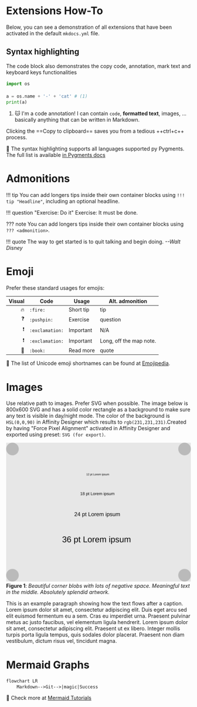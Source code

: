 # Extensions How-To

Below, you can see a demonstration of all extensions that have been activated in the default `mkdocs.yml` file.

## Syntax highlighting

The code block also demonstrates the copy code, annotation, mark text and keyboard keys functionalities

```python
import os

a = os.name + '-' + 'cat' # (1)
print(a)
```

1.  :cat: I'm a code annotation! I can contain `code`, __formatted
    text__, images, ... basically anything that can be written in Markdown.

Clicking the ==Copy to clipboard== saves you from a tedious ++ctrl+c++ process.

:book: The syntax highlighting supports all languages supported py Pygments. The full list is available [in Pygments docs](https://pygments.org/languages/)

# Admonitions

!!! tip
    You can add longers tips inside their own container blocks using `!!! tip "Headline"`, including an optional headline.

!!! question "Exercise: Do it"
    Exercise: It must be done.

??? note
    You can add longers tips inside their own container blocks using `??? <admonition>`.

!!! quote
    The way to get started is to quit talking and begin doing. *--Walt Disney*

# Emoji

Prefer these standard usages for emojis:

| Visual        | Code            | Usage         | Alt. admonition         |
|--------------:|-----------------|---------------| ----------------------- |
| :fire:        | `:fire:`        | Short tip     | tip                     |
| :question:    | `:pushpin:`     | Exercise      | question                |
| :exclamation: | `:exclamation:` | Important     | N/A                     |
| :exclamation: | `:exclamation:` | Important     | Long, off the map note. |
| :book:        | `:book:`        | Read more     | quote                   |

 :book: The list of Unicode emoji shortnames can be found at [Emojipedia](https://emojipedia.org/twitter/). 

# Images

Use relative path to images. Prefer SVG when possible. The image below is 800x600 SVG and has a solid color rectangle as a background to make sure any text is visible in day/night mode. The color of the background is `HSL(0,0,90)` in Affinity Designer which results to `rgb(231,231,231)`.Created by having "Force Pixel Alignment" activated in Affinity Designer and exported using preset: `SVG (for export)`.

![Image title](./images/test_image.svg)
**Figure 1**: *Beautiful corner blobs with lots of negative space. Meaningful text in the middle. Absolutely splendid artwork.*

This is an example paragraph showing how the text flows after a caption. Lorem ipsum dolor sit amet, consectetur adipiscing elit. Duis eget arcu sed elit euismod fermentum eu a sem. Cras eu imperdiet urna. Praesent pulvinar metus ac justo faucibus, vel elementum ligula hendrerit. Lorem ipsum dolor sit amet, consectetur adipiscing elit. Praesent ut ex libero. Integer mollis turpis porta ligula tempus, quis sodales dolor placerat. Praesent non diam vestibulum, dictum risus vel, tincidunt magna.

# Mermaid Graphs

``` mermaid
flowchart LR
    Markdown-->Git-->|magic|Success
```

:book: Check more at [Mermaid Tutorials](https://mermaid.js.org/config/Tutorials.html)